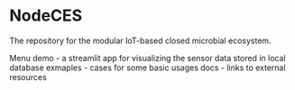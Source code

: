 # NodeCES
The repository for the modular IoT-based closed microbial ecosystem.

Menu
demo - a streamlit app for visualizing the sensor data stored in local database
exmaples - cases for some basic usages
docs - links to external resources

